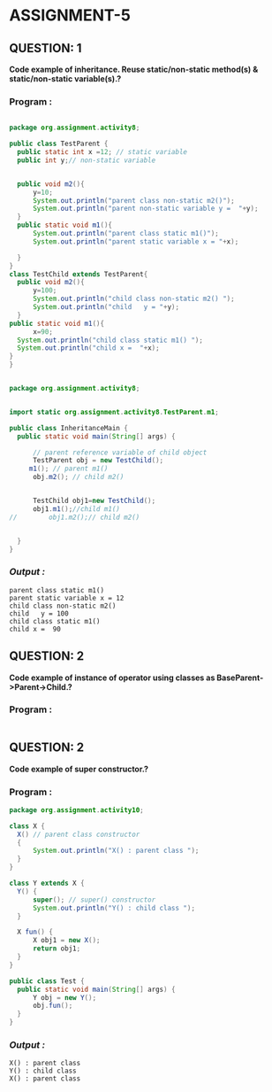 # ASSIGNMENT-5 #
 ## QUESTION: 1 ##
**Code example of inheritance. Reuse static/non-static method(s) & static/non-static variable(s).?**
  ### Program : ###
  ```java
  
package org.assignment.activity8;

public class TestParent {
    public static int x =12; // static variable
    public int y;// non-static variable


    public void m2(){
        y=10;
        System.out.println("parent class non-static m2()");
        System.out.println("parent non-static variable y =  "+y);
    }
    public static void m1(){
        System.out.println("parent class static m1()");
        System.out.println("parent static variable x = "+x);

    }
}
 class TestChild extends TestParent{
    public void m2(){
        y=100;
        System.out.println("child class non-static m2() ");
        System.out.println("child   y = "+y);
    }
public static void m1(){
        x=90;
    System.out.println("child class static m1() ");
    System.out.println("child x =  "+x);
}
}


package org.assignment.activity8;


import static org.assignment.activity8.TestParent.m1;

public class InheritanceMain {
    public static void main(String[] args) {

        // parent reference variable of child object
        TestParent obj = new TestChild();
       m1(); // parent m1()
        obj.m2(); // child m2()


        TestChild obj1=new TestChild();
        obj1.m1();//child m1()
//        obj1.m2();// child m2()


    }
}
```
### ***Output :*** ###
    parent class static m1()
    parent static variable x = 12
    child class non-static m2() 
    child   y = 100
    child class static m1() 
    child x =  90
  
## QUESTION: 2 ##
**Code example of instance of operator using classes as BaseParent->Parent->Child.?**
  ### Program : ###
  ```java
  ```
## QUESTION: 2 ##
**Code example of super constructor.?**
  ### Program : ###
  ```java
  package org.assignment.activity10;

class X {
    X() // parent class constructor
    {
        System.out.println("X() : parent class ");
    }
}

class Y extends X {
    Y() {
        super(); // super() constructor
        System.out.println("Y() : child class ");
    }

    X fun() {
        X obj1 = new X();
        return obj1;
    }
}

public class Test {
    public static void main(String[] args) {
        Y obj = new Y();
        obj.fun();
    }
}
```
### ***Output :*** ###
    X() : parent class 
    Y() : child class 
    X() : parent class 

